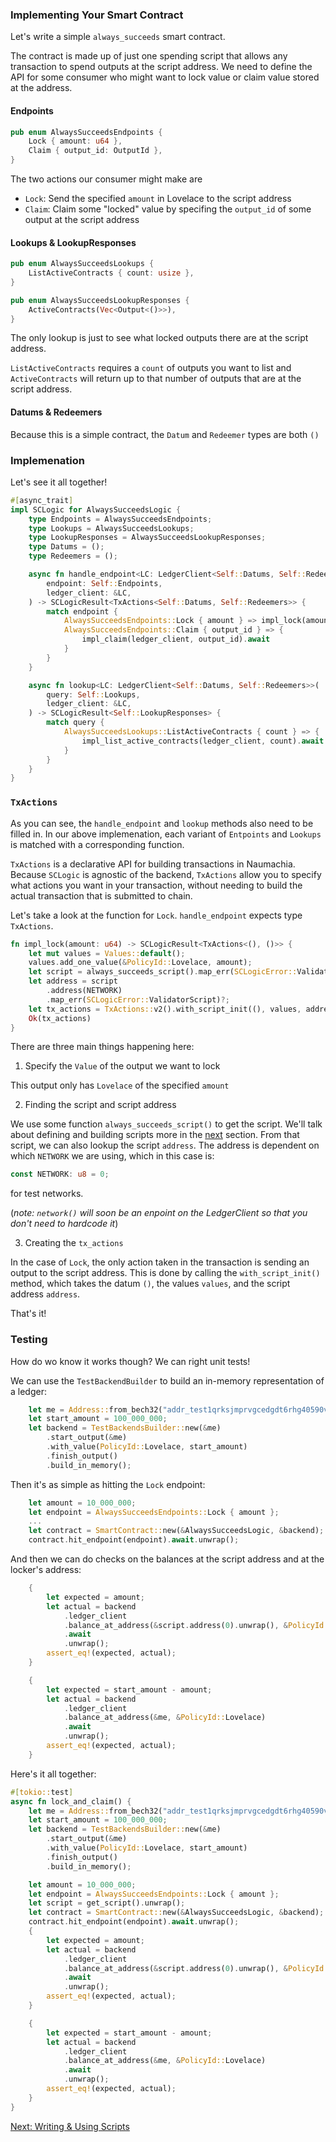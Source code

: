 ### Implementing Your Smart Contract

Let's write a simple `always_succeeds` smart contract.

The contract is made up of just one spending script that allows any transaction to spend outputs at the script address.
We need to define the API for some consumer who might want to lock value or claim value stored at the address.

#### Endpoints

```rust
pub enum AlwaysSucceedsEndpoints {
    Lock { amount: u64 },
    Claim { output_id: OutputId },
}
```

The two actions our consumer might make are 
- `Lock`: Send the specified `amount` in Lovelace to the script address
- `Claim`: Claim some "locked" value by specifing the `output_id` of some output at the script address

#### Lookups & LookupResponses

```rust
pub enum AlwaysSucceedsLookups {
    ListActiveContracts { count: usize },
}

pub enum AlwaysSucceedsLookupResponses {
    ActiveContracts(Vec<Output<()>>),
}
```

The only lookup is just to see what locked outputs there are at the script address.

`ListActiveContracts` requires a `count` of outputs you want to list and `ActiveContracts` will return up to that
number of outputs that are at the script address.

#### Datums & Redeemers

Because this is a simple contract, the `Datum` and `Redeemer` types are both `()`

### Implemenation

Let's see it all together!

```rust
#[async_trait]
impl SCLogic for AlwaysSucceedsLogic {
    type Endpoints = AlwaysSucceedsEndpoints;
    type Lookups = AlwaysSucceedsLookups;
    type LookupResponses = AlwaysSucceedsLookupResponses;
    type Datums = ();
    type Redeemers = ();

    async fn handle_endpoint<LC: LedgerClient<Self::Datums, Self::Redeemers>>(
        endpoint: Self::Endpoints,
        ledger_client: &LC,
    ) -> SCLogicResult<TxActions<Self::Datums, Self::Redeemers>> {
        match endpoint {
            AlwaysSucceedsEndpoints::Lock { amount } => impl_lock(amount),
            AlwaysSucceedsEndpoints::Claim { output_id } => {
                impl_claim(ledger_client, output_id).await
            }
        }
    }

    async fn lookup<LC: LedgerClient<Self::Datums, Self::Redeemers>>(
        query: Self::Lookups,
        ledger_client: &LC,
    ) -> SCLogicResult<Self::LookupResponses> {
        match query {
            AlwaysSucceedsLookups::ListActiveContracts { count } => {
                impl_list_active_contracts(ledger_client, count).await
            }
        }
    }
}
```

### `TxActions`

As you can see, the `handle_endpoint` and `lookup` methods also need to be filled in. In our above implemenation, each
variant of `Entpoints` and `Lookups` is matched with a corresponding function. 

`TxActions` is a declarative API for building transactions in Naumachia. Because `SCLogic` is agnostic of the backend,
`TxActions` allow you to specify what actions you want in your transaction, without needing to build the actual 
transaction that is submitted to chain.

Let's take a look at the function for `Lock`. `handle_endpoint` expects type `TxActions`.

```rust
fn impl_lock(amount: u64) -> SCLogicResult<TxActions<(), ()>> {
    let mut values = Values::default();
    values.add_one_value(&PolicyId::Lovelace, amount);
    let script = always_succeeds_script().map_err(SCLogicError::ValidatorScript)?;
    let address = script
        .address(NETWORK)
        .map_err(SCLogicError::ValidatorScript)?;
    let tx_actions = TxActions::v2().with_script_init((), values, address);
    Ok(tx_actions)
}
```

There are three main things happening here:
1. Specify the `Value` of the output we want to lock

This output only has `Lovelace` of the specified `amount`

2. Finding the script and script address

We use some function `always_succeeds_script()` to get the script. We'll talk about defining and building scripts
more in the [next](docs/getting_started/SCRIPTS.md) section. From that script, we can also lookup the script `address`.
The address is dependent on which `NETWORK` we are using, which in this case is:

```rust
const NETWORK: u8 = 0;
```

for test networks.

(*note: `network()` will soon be an enpoint on the LedgerClient so that you don't need to hardcode it*)

3. Creating the `tx_actions`

In the case of `Lock`, the only action taken in the transaction is sending an output to the script address. This is 
done by calling the `with_script_init()` method, which takes the datum `()`, the values `values`, 
and the script address `address`.

That's it!

### Testing

How do wo know it works though? We can right unit tests!

We can use the `TestBackendBuilder` to build an in-memory representation of a ledger:

```rust
    let me = Address::from_bech32("addr_test1qrksjmprvgcedgdt6rhg40590vr6exdzdc2hm5wc6pyl9ymkyskmqs55usm57gflrumk9kd63f3ty6r0l2tdfwfm28qs0rurdr").unwrap();
    let start_amount = 100_000_000;
    let backend = TestBackendsBuilder::new(&me)
        .start_output(&me)
        .with_value(PolicyId::Lovelace, start_amount)
        .finish_output()
        .build_in_memory();
```

Then it's as simple as hitting the `Lock` endpoint:

```rust
    let amount = 10_000_000;
    let endpoint = AlwaysSucceedsEndpoints::Lock { amount };
    ...
    let contract = SmartContract::new(&AlwaysSucceedsLogic, &backend);
    contract.hit_endpoint(endpoint).await.unwrap();
```

And then we can do checks on the balances at the script address and at the locker's address:

```rust
    {
        let expected = amount;
        let actual = backend
            .ledger_client
            .balance_at_address(&script.address(0).unwrap(), &PolicyId::Lovelace)
            .await
            .unwrap();
        assert_eq!(expected, actual);
    }

    {
        let expected = start_amount - amount;
        let actual = backend
            .ledger_client
            .balance_at_address(&me, &PolicyId::Lovelace)
            .await
            .unwrap();
        assert_eq!(expected, actual);
    }
```

Here's it all together:

```rust
#[tokio::test]
async fn lock_and_claim() {
    let me = Address::from_bech32("addr_test1qrksjmprvgcedgdt6rhg40590vr6exdzdc2hm5wc6pyl9ymkyskmqs55usm57gflrumk9kd63f3ty6r0l2tdfwfm28qs0rurdr").unwrap();
    let start_amount = 100_000_000;
    let backend = TestBackendsBuilder::new(&me)
        .start_output(&me)
        .with_value(PolicyId::Lovelace, start_amount)
        .finish_output()
        .build_in_memory();

    let amount = 10_000_000;
    let endpoint = AlwaysSucceedsEndpoints::Lock { amount };
    let script = get_script().unwrap();
    let contract = SmartContract::new(&AlwaysSucceedsLogic, &backend);
    contract.hit_endpoint(endpoint).await.unwrap();
    {
        let expected = amount;
        let actual = backend
            .ledger_client
            .balance_at_address(&script.address(0).unwrap(), &PolicyId::Lovelace)
            .await
            .unwrap();
        assert_eq!(expected, actual);
    }

    {
        let expected = start_amount - amount;
        let actual = backend
            .ledger_client
            .balance_at_address(&me, &PolicyId::Lovelace)
            .await
            .unwrap();
        assert_eq!(expected, actual);
    }
}
```


[Next: Writing & Using Scripts](docs/getting_started/SCRIPTS.md)